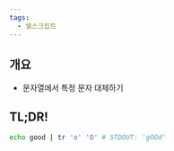 ```yaml
---
tags:
  - 쉘스크립트
---
```

## 개요

- 문자열에서 특정 문자 대체하기

## TL;DR!

```bash
echo good | tr 'o' 'O' # STDOUT: 'gOOd'
```